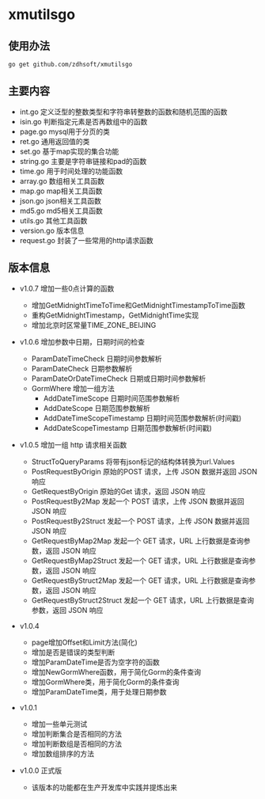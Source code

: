 # xmutilsgo

## 使用办法

```bash
go get github.com/zdhsoft/xmutilsgo
```

## 主要内容

- int.go 定义泛型的整数类型和字符串转整数的函数和随机范围的函数
- isin.go 判断指定元素是否再数组中的函数
- page.go mysql用于分页的类
- ret.go 通用返回值的类
- set.go 基于map实现的集合功能
- string.go 主要是字符串链接和pad的函数
- time.go 用于时间处理的功能函数
- array.go 数组相关工具函数
- map.go map相关工具函数
- json.go json相关工具函数
- md5.go md5相关工具函数
- utils.go 其他工具函数
- version.go 版本信息
- request.go 封装了一些常用的http请求函数

## 版本信息

- v1.0.7 增加一些0点计算的函数
  - 增加GetMidnightTimeToTime和GetMidnightTimestampToTime函数
  - 重构GetMidnightTimestamp，GetMidnightTime实现
  - 增加北京时区常量TIME_ZONE_BEIJING

- v1.0.6 增加参数中日期，日期时间的检查
  - ParamDateTimeCheck 日期时间参数解析
  - ParamDateCheck 日期参数解析
  - ParamDateOrDateTimeCheck 日期或日期时间参数解析
  - GormWhere 增加一组方法
    - AddDateTimeScope 日期时间范围参数解析
    - AddDateScope 日期范围参数解析
    - AddDateTimeScopeTimestamp 日期时间范围参数解析(时间戳)
    - AddDateScopeTimestamp 日期范围参数解析(时间戳)

- v1.0.5 增加一组 http 请求相关函数
  - StructToQueryParams 将带有json标记的结构体转换为url.Values
  - PostRequestByOrigin 原始的POST 请求，上传 JSON 数据并返回 JSON 响应
  - GetRequestByOrigin 原始的Get 请求，返回 JSON 响应
  - PostRequestBy2Map 发起一个 POST 请求，上传 JSON 数据并返回 JSON 响应
  - PostRequestBy2Struct 发起一个 POST 请求，上传 JSON 数据并返回 JSON 响应
  - GetRequestByMap2Map 发起一个 GET 请求，URL 上行数据是查询参数，返回 JSON 响应
  - GetRequestByMap2Struct 发起一个 GET 请求，URL 上行数据是查询参数，返回 JSON 响应
  - GetRequestByStruct2Map 发起一个 GET 请求，URL 上行数据是查询参数，返回 JSON 响应
  - GetRequestByStruct2Struct 发起一个 GET 请求，URL 上行数据是查询参数，返回 JSON 响应

- v1.0.4
  - page增加Offset和Limit方法(简化)
  - 增加是否是错误的类型判断
  - 增加ParamDateTime是否为空字符的函数
  - 增加NewGormWhere函数，用于简化Gorm的条件查询
  - 增加GormWhere类，用于简化Gorm的条件查询
  - 增加ParamDateTime类，用于处理日期参数
- v1.0.1
  - 增加一些单元测试
  - 增加判断集合是否相同的方法
  - 增加判断数组是否相同的方法
  - 增加数组排序的方法

- v1.0.0 正式版
  - 该版本的功能都在生产开发库中实践并提炼出来
